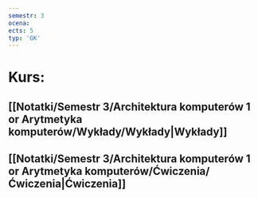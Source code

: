 ```yaml
---
semestr: 3
ocena: 
ects: 5
typ: 'GK'
---
```


# Kurs:
## [[Notatki/Semestr 3/Architektura komputerów 1 or Arytmetyka komputerów/Wykłady/Wykłady|Wykłady]]
## [[Notatki/Semestr 3/Architektura komputerów 1 or Arytmetyka komputerów/Ćwiczenia/Ćwiczenia|Ćwiczenia]]
